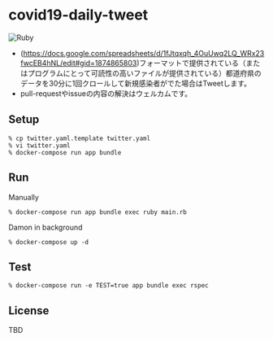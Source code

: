 # covid19-daily-tweet

![Ruby](https://github.com/matsubo/covid19-daily-tweet/workflows/Ruby/badge.svg)

- (https://docs.google.com/spreadsheets/d/1fJtqxqh_4OuUwq2LQ_WRx23fwcEB4hNL/edit#gid=1874865803)フォーマットで提供されている（またはプログラムにとって可読性の高いファイルが提供されている）都道府県のデータを30分に1回クロールして新規感染者がでた場合はTweetします。
- pull-requestやissueの内容の解決はウェルカムです。

## Setup

```
% cp twitter.yaml.template twitter.yaml
% vi twitter.yaml
% docker-compose run app bundle
```

## Run

Manually
```
% docker-compose run app bundle exec ruby main.rb
```

Damon in background
```
% docker-compose up -d 
```


## Test

```
% docker-compose run -e TEST=true app bundle exec rspec
```



## License

TBD

